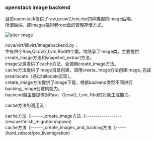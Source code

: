 ### openstack image backend
目前openstack提供了raw,qcow2,lvm,rbd四种类型的image后端。    
所谓后端，即image/临时卷root盘的管理存储方式。  

![alter image](http://www.pixelbeat.org/docs/openstack_libvirt_images/openstack-libvirt-images.png)

nova/virt/libvirt/imagebackend.py：  
中有四个Raw,Qcow2,Lvm,Rbd四个类，均继承了image类，主要提供create_image方法和snapshot_extract方法。  
image父类提供了cache方法，会调用create_image方法。  
cache方法提供了image目录创建，调用create_image方法创建image, 完成preallocate（通过fallocate实现）。  
create_image方法提供了image下载，根据backend类型不同进行backing_image创建的能力。  
backend类主要提供对Raw，Qcow2, Lvm, Rbd的对象生成能力。  


cache方法的调用流：

cache方法《------_create_image方法《------------------(rescue/finish_migration/spawn)    
cache方法《------_create_images_and_backing方法《-----(hard_reboot/pre_livemigration)        

